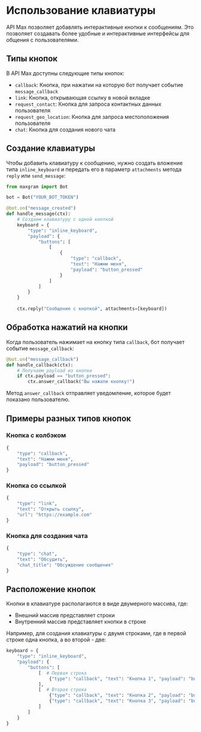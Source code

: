# Использование клавиатуры

API Max позволяет добавлять интерактивные кнопки к сообщениям. Это позволяет создавать более удобные и интерактивные интерфейсы для общения с пользователями.

## Типы кнопок

В API Max доступны следующие типы кнопок:

- `callback`: Кнопка, при нажатии на которую бот получает событие `message_callback`
- `link`: Кнопка, открывающая ссылку в новой вкладке
- `request_contact`: Кнопка для запроса контактных данных пользователя
- `request_geo_location`: Кнопка для запроса местоположения пользователя
- `chat`: Кнопка для создания нового чата

## Создание клавиатуры

Чтобы добавить клавиатуру к сообщению, нужно создать вложение типа `inline_keyboard` и передать его в параметр `attachments` метода `reply` или `send_message`:

```python
from maxgram import Bot

bot = Bot("YOUR_BOT_TOKEN")

@bot.on("message_created")
def handle_message(ctx):
    # Создаем клавиатуру с одной кнопкой
    keyboard = {
        "type": "inline_keyboard",
        "payload": {
            "buttons": [
                [
                    {
                        "type": "callback",
                        "text": "Нажми меня",
                        "payload": "button_pressed"
                    }
                ]
            ]
        }
    }
    
    ctx.reply("Сообщение с кнопкой", attachments=[keyboard])
```

## Обработка нажатий на кнопки

Когда пользователь нажимает на кнопку типа `callback`, бот получает событие `message_callback`:

```python
@bot.on("message_callback")
def handle_callback(ctx):
    # Получаем payload из кнопки
    if ctx.payload == "button_pressed":
        ctx.answer_callback("Вы нажали кнопку!")
```

Метод `answer_callback` отправляет уведомление, которое будет показано пользователю.

## Примеры разных типов кнопок

### Кнопка с колбэком

```python
{
    "type": "callback",
    "text": "Нажми меня",
    "payload": "button_pressed"
}
```

### Кнопка со ссылкой

```python
{
    "type": "link",
    "text": "Открыть ссылку",
    "url": "https://example.com"
}
```

### Кнопка для создания чата

```python
{
    "type": "chat",
    "text": "Обсудить",
    "chat_title": "Обсуждение сообщения"
}
```

## Расположение кнопок

Кнопки в клавиатуре располагаются в виде двумерного массива, где:
- Внешний массив представляет строки
- Внутренний массив представляет кнопки в строке

Например, для создания клавиатуры с двумя строками, где в первой строке одна кнопка, а во второй - две:

```python
keyboard = {
    "type": "inline_keyboard",
    "payload": {
        "buttons": [
            [  # Первая строка
                {"type": "callback", "text": "Кнопка 1", "payload": "button1"}
            ],
            [  # Вторая строка
                {"type": "callback", "text": "Кнопка 2", "payload": "button2"},
                {"type": "callback", "text": "Кнопка 3", "payload": "button3"}
            ]
        ]
    }
} 
